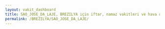 ```yaml
---
layout: vakit_dashboard
title: SAO_JOSE_DA_LAJE, BREZILYA için iftar, namaz vakitleri ve hava durumu - ilçe/eyalet seç
permalink: /BREZILYA/SAO_JOSE_DA_LAJE/
---
```


<script type="text/javascript">
  var GLOBAL_COUNTRY = 'BREZILYA';
  var GLOBAL_CITY = 'SAO_JOSE_DA_LAJE';
  var GLOBAL_STATE = '';
  var lat = 72;
  var lon = 21;
</script>
